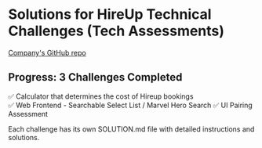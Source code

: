 # Solutions for HireUp Technical Challenges (Tech Assessments)

[Company's GitHub repo](https://github.com/hireupau)

## Progress: 3 Challenges Completed  
✅ Calculator that determines the cost of Hireup bookings  
✅ Web Frontend - Searchable Select List / Marvel Hero Search
✅ UI Pairing Assessment

Each challenge has its own SOLUTION.md file with detailed instructions and solutions.
